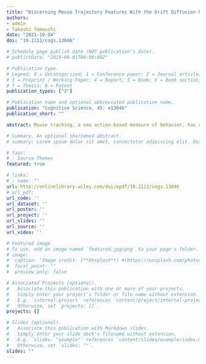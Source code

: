 ```yaml
---
title: "Discerning Mouse Trajectory Features With the Drift Diffusion Model"
authors:
- admin
- Takashi Yamauchi
date: "2021-10-04"
doi: "10.1111/cogs.13046"

# Schedule page publish date (NOT publication's date).
# publishDate: "2019-09-01T00:00:00Z"

# Publication type.
# Legend: 0 = Uncategorized; 1 = Conference paper; 2 = Journal article;
# 3 = Preprint / Working Paper; 4 = Report; 5 = Book; 6 = Book section;
# 7 = Thesis; 8 = Patent
publication_types: ["2"]

# Publication name and optional abbreviated publication name.
publication: "Cognitive Science, 45: e13046"
publication_short: ""

abstract: Mouse tracking, a new action-based measure of behavior, has advanced theories of decision making with the notion that cognitive and social decision making is fundamentally dynamic. Implicit in this theory is that people's decision strategies, such as discounting delayed rewards, are stable over task design and that mouse trajectory features correspond to specific segments of decision making. By applying the hierarchical drift diffusion model and the Bayesian delay discounting model, we tested these assumptions. Specifically, we investigated the extent to which the “mouse-tracking” design of decision-making tasks (delay discounting task, DDT and stop-signal task, SST) deviate from the standard “keypress” design of decision making tasks. We found remarkable agreement in delay discounting rates (intertemporal impatience) obtained in the keypress and mouse-tracking versions of DDT (ρ = 0.90) even though these tasks were given about 1 week apart. Rates of evidence accumulation converged well in the two versions (DDT, ρ = .86; SST, ρ = .55). Omission/commission error in SST showed high agreement (ρ = .42, ρ = .53). Mouse-motion features such as maximum velocity and AUC (area under the curve) correlated well with nondecision time (ρ = −.42) and boundary separation (ρ = .44)—the amount of information needed to accumulate prior to making a response. These results indicate that the response time (RT) and motion-based decision tasks converge well at a fundamental level, and that mouse-tracking features such as AUC and maximum velocity do indicate the degree of decision conflict and impulsivity.

# Summary. An optional shortened abstract.
# summary: Lorem ipsum dolor sit amet, consectetur adipiscing elit. Duis posuere tellus ac convallis placerat. Proin tincidunt magna sed ex sollicitudin condimentum.

# tags:
# - Source Themes
featured: true

# links:
# - name: ""
url: http://onlinelibrary.wiley.com/doi/epdf/10.1111/cogs.13046
# url_pdf: 
url_code: ''
url_dataset: ''
url_poster: ''
url_project: ''
url_slides: ''
url_source: ''
url_video: ''

# Featured image
# To use, add an image named `featured.jpg/png` to your page's folder. 
# image:
#  caption: 'Image credit: [**Unsplash**] #(https://unsplash.com/photos/jdD8gXaTZsc)'
#  focal_point: ""
#  preview_only: false

# Associated Projects (optional).
#   Associate this publication with one or more of your projects.
#   Simply enter your project's folder or file name without extension.
#   E.g. `internal-project` references `content/project/internal-project/index.md`.
#   Otherwise, set `projects: []`.
projects: []

# Slides (optional).
#   Associate this publication with Markdown slides.
#   Simply enter your slide deck's filename without extension.
#   E.g. `slides: "example"` references `content/slides/example/index.md`.
#   Otherwise, set `slides: ""`.
slides: ""
---
```

